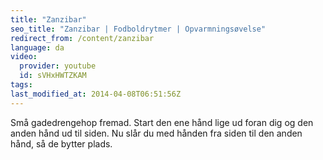 ```yaml
---
title: "Zanzibar"
seo_title: "Zanzibar | Fodboldrytmer | Opvarmningsøvelse"
redirect_from: /content/zanzibar
language: da
video:
  provider: youtube
  id: sVHxHWTZKAM
tags:
last_modified_at: 2014-04-08T06:51:56Z
---
```


Små gadedrengehop fremad. Start den ene hånd lige ud foran dig og den
anden hånd ud til siden. Nu slår du med hånden fra siden til den anden hånd, så de
bytter plads.
